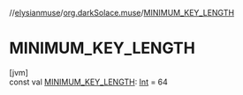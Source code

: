 //[elysianmuse](../../index.md)/[org.darkSolace.muse](index.md)/[MINIMUM_KEY_LENGTH](-m-i-n-i-m-u-m_-k-e-y_-l-e-n-g-t-h.md)

# MINIMUM_KEY_LENGTH

[jvm]\
const val [MINIMUM_KEY_LENGTH](-m-i-n-i-m-u-m_-k-e-y_-l-e-n-g-t-h.md): [Int](https://kotlinlang.org/api/latest/jvm/stdlib/kotlin/-int/index.html) = 64
